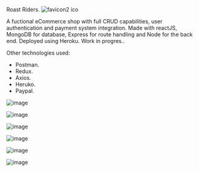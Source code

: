 Roast Riders. ![favicon2 ico](https://user-images.githubusercontent.com/89990638/166857209-82ebb738-df75-4a11-b735-849385907a56.png)


A fuctional eCommerce shop with full CRUD capabilities, user authentication and payment system integration. Made with reactJS, MongoDB for database, Express for route handling and Node for the back end. Deployed using Heroku. 
Work in progres.. 

Other technologies used:
  * Postman.
  * Redux.
  * Axios. 
  * Heruko.
  * Paypal. 
 
![image](https://user-images.githubusercontent.com/89990638/164913311-79de501e-cdfc-489b-8ad5-1f029b38eba3.png)

![image](https://user-images.githubusercontent.com/89990638/165877279-22894064-5cb5-449f-ac8d-3babc76c93c2.png)

![image](https://user-images.githubusercontent.com/89990638/166857286-c3f46878-8ae1-4e26-a808-1bd67b18c426.png)

![image](https://user-images.githubusercontent.com/89990638/169661618-495bb172-522e-4f43-a46c-2d3b3a678543.png)

![image](https://user-images.githubusercontent.com/89990638/169661706-94dc9449-a6a0-4109-8cd5-9a86ec4ce90b.png)

![image](https://user-images.githubusercontent.com/89990638/169720677-320148ff-4a04-4361-afa3-eb3450751ef0.png)



